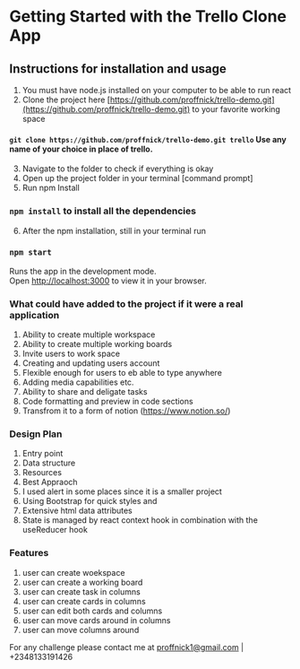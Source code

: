 # Getting Started with the Trello Clone App


## Instructions for installation and usage
1. You must have node.js installed on your computer to be able to run react
2. Clone the project here
[https://github.com/proffnick/trello-demo.git](https://github.com/proffnick/trello-demo.git) to your favorite working space

#### `git clone https://github.com/proffnick/trello-demo.git trello` Use any name of your choice in place of trello.

3. Navigate to the folder to check if everything is okay
4. Open up the project folder in your terminal [command prompt]
5. Run npm Install
### `npm install` to install all the dependencies
6. After the npm installation, still in your terminal run
### `npm start`

Runs the app in the development mode.\
Open [http://localhost:3000](http://localhost:3000) to view it in your browser.


### What could have added to the project if it were a real application
1. Ability to create multiple workspace
2. Ability to create multiple working boards
3. Invite users to work space
4. Creating and updating users account
5. Flexible enough for users to eb able to type anywhere
6. Adding media capabilities etc.
7. Ability to share and deligate tasks
8. Code formatting and preview in code sections
9. Transfrom it to a form of notion (https://www.notion.so/)

### Design Plan 
1. Entry point
2. Data structure
3. Resources
4. Best Appraoch
5. I used alert in some places since it is a smaller project
6. Using Bootstrap for quick styles and 
7. Extensive html data attributes
8. State is managed by react context hook in combination with the useReducer hook

### Features
1. user can create woekspace
2. user can create a working board
3. user can create task in columns
4. user can create cards in columns
5. user can edit both cards and columns
6. user can move cards around in columns
7. user can move columns around 

For any challenge please contact me at proffnick1@gmail.com | +2348133191426

